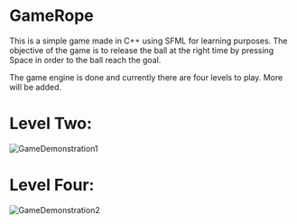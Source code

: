 # GameRope

This is a simple game made in C++ using SFML for learning purposes. The objective of the game is to release the ball at the right time by pressing Space in order to the ball reach the goal.

The game engine is done and currently there are four levels to play. More will be added.

# Level Two:
![GameDemonstration1](https://user-images.githubusercontent.com/31096534/236635656-cc2e2c74-8436-4f6c-bffa-26f760f8d83d.png)

# Level Four:
![GameDemonstration2](https://user-images.githubusercontent.com/31096534/236635659-636e6b66-e501-43f3-8c62-d5822cc0d042.png)





